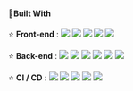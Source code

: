 #### 🔨Built With

⭐ **Front-end** :  <img src="https://img.shields.io/badge/React-17.0.2-61DAFB?style=flat-square&logo=React&logoColor=black"/> <img src="https://img.shields.io/badge/Redux-4.1.0-764ABC?style=flat-square&logo=Redux&logoColor=white"/> <img src="https://img.shields.io/badge/JavaScript-F7DF1E?style=flat-square&logo=JavaScript&logoColor=black"/> <img src="https://img.shields.io/badge/CSS3-1572B6?style=flat-square&logo=CSS3&logoColor=white"/> <img src="https://img.shields.io/badge/Font Awesome-339AF0?style=flat-square&logo=Font Awesome&logoColor=white"/>

⭐ **Back-end** : <img src="https://img.shields.io/badge/Java-11-007396?style=flat-square&logo=Java&logoColor=white"/> <img src="https://img.shields.io/badge/Spring-2.4.4-6DB33F?style=flat-square&logo=Spring&logoColor=white"/> <img src="https://img.shields.io/badge/Gradle-6.8.3-green?style=flat-square&logo=Gradle&logoColor=white"> <img src="https://img.shields.io/badge/MySQL-8.0.21-4479A1?style=flat-square&logo=MySQL&logoColor=white"/> <img src="https://img.shields.io/badge/Swagger-2.9.2-85EA2D?style=flat-square&logo=Swagger&logoColor=black"/> <img src = "https://img.shields.io/badge/Elastic%20Stack-7.12.1-00bfb3?style=flat-square&logo=elastic-stack">

⭐ **CI / CD** : <img src="https://img.shields.io/badge/Docker-2496ED?style=flat-square&logo=Docker&logoColor=white"/> <img src="https://img.shields.io/badge/GitLab-FCA121?style=flat-square&logo=GitLab&logoColor=black"/> <img src="https://img.shields.io/badge/Jenkins-D24939?style=flat-square&logo=Jenkins&logoColor=black"/> <img src="https://img.shields.io/badge/NGINX-269539?style=flat-square&logo=NGINX&logoColor=black"/> <img src="https://img.shields.io/badge/Jira-0052CC?style=flat-square&logo=Jira&logoColor=white"/>

